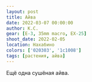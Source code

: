 ```yaml
---
layout: post
title: Айва
date: 2022-03-07 00:00:00
author: К.С.
gear: [E-3, 35mm macro, EX-25]
shoot_date: 2022-02-05
location: Нахабино
colors: ['020303', '1c1008']
tags: [растения, айва]
---
```

Ещё одна сушёная айва.
